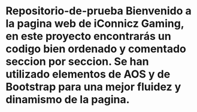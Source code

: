 # Repositorio-de-prueba Bienvenido a la pagina web de iConnicz Gaming, en este proyecto encontrarás un codigo bien ordenado y comentado seccion por seccion. Se han utilizado elementos de AOS y de Bootstrap para una mejor fluidez y dinamismo de la pagina.
